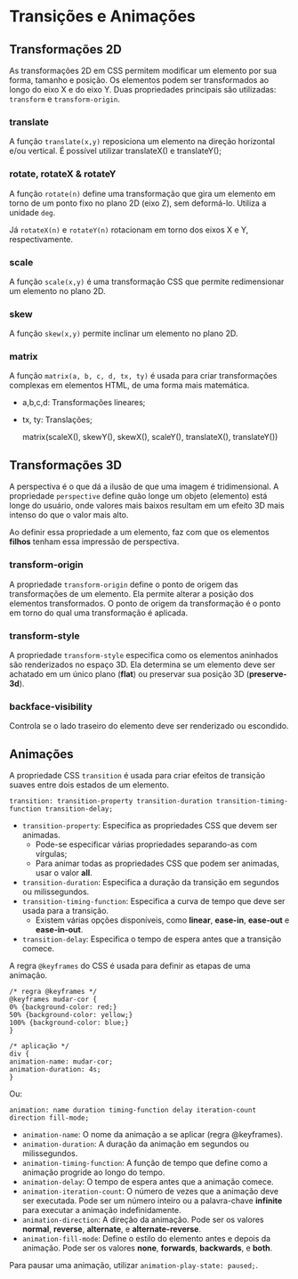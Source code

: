 # Transições e Animações

## Transformações 2D

As transformações 2D em CSS permitem modificar um elemento por sua forma, tamanho e posição. Os elementos podem ser transformados ao longo do eixo X e do eixo Y. Duas propriedades principais são utilizadas: `transform` e `transform-origin`.

### translate

A função `translate(x,y)` reposiciona um elemento na direção horizontal e/ou vertical. É possível utilizar translateX() e translateY();

### rotate, rotateX & rotateY

A função `rotate(n)` define uma transformação que gira um elemento em torno de um ponto fixo no plano 2D (eixo Z), sem deformá-lo. Utiliza a unidade `deg`.

Já `rotateX(n)` e `rotateY(n)` rotacionam em torno dos eixos X e Y, respectivamente.

### scale

A função `scale(x,y)` é uma transformação CSS que permite redimensionar um elemento no plano 2D.

### skew

A função `skew(x,y)` permite inclinar um elemento no plano 2D.

### matrix

 A função `matrix(a, b, c, d, tx, ty)` é usada para criar transformações complexas em elementos HTML, de uma forma mais matemática.

- a,b,c,d: Transformações lineares;
- tx, ty: Translações;

    matrix(scaleX(), skewY(), skewX(), scaleY(), translateX(), translateY())

## Transformações 3D

A perspectiva é o que dá a ilusão de que uma imagem é tridimensional. A propriedade `perspective` define quão longe um objeto (elemento) está longe do usuário, onde valores mais baixos resultam em um efeito 3D mais intenso do que o valor mais alto.

Ao definir essa propriedade a um elemento, faz com que os elementos **filhos** tenham essa impressão de perspectiva.

### transform-origin

A propriedade `transform-origin` define o ponto de origem das transformações de um elemento. Ela permite alterar a posição dos elementos transformados. O ponto de origem da transformação é o ponto em torno do qual uma transformação é aplicada.

### transform-style

A propriedade `transform-style` especifica como os elementos aninhados são renderizados no espaço 3D. Ela determina se um elemento deve ser achatado em um único plano (**flat**) ou preservar sua posição 3D (**preserve-3d**).

### backface-visibility

Controla se o lado traseiro do elemento deve ser renderizado ou escondido.

## Animações

A propriedade CSS `transition` é usada para criar efeitos de transição suaves entre dois estados de um elemento.

    transition: transition-property transition-duration transition-timing-function transition-delay;

- `transition-property`: Especifica as propriedades CSS que devem ser animadas.
  - Pode-se especificar várias propriedades separando-as com vírgulas;
  - Para animar todas as propriedades CSS que podem ser animadas, usar o valor **all**.
- `transition-duration`: Especifica a duração da transição em segundos ou milissegundos.
- `transition-timing-function`: Especifica a curva de tempo que deve ser usada para a transição.
  - Existem várias opções disponíveis, como **linear**, **ease-in**, **ease-out** e **ease-in-out**.
- `transition-delay`: Especifica o tempo de espera antes que a transição comece.

A regra `@keyframes` do CSS é usada para definir as etapas de uma animação.

    /* regra @keyframes */
    @keyframes mudar-cor {
    0% {background-color: red;}
    50% {background-color: yellow;}
    100% {background-color: blue;}
    }

    /* aplicação */
    div {
    animation-name: mudar-cor;
    animation-duration: 4s;
    }

Ou:

    animation: name duration timing-function delay iteration-count direction fill-mode;

- `animation-name`: O nome da animação a se aplicar (regra @keyframes).
- `animation-duration`: A duração da animação em segundos ou milissegundos.
- `animation-timing-function`: A função de tempo que define como a animação progride ao longo do tempo.
- `animation-delay`: O tempo de espera antes que a animação comece.
- `animation-iteration-count`: O número de vezes que a animação deve ser executada. Pode ser um número inteiro ou a palavra-chave **infinite** para executar a animação indefinidamente.
- `animation-direction`: A direção da animação. Pode ser os valores **normal**, **reverse**, **alternate**, e **alternate-reverse**.
- `animation-fill-mode`: Define o estilo do elemento antes e depois da animação. Pode ser os valores **none**, **forwards**, **backwards**, e **both**.

Para pausar uma animação, utilizar `animation-play-state: paused;`.

